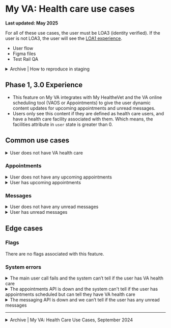 # My VA: Health care use cases

**Last updated: May 2025**

For all of these use cases, the user must be LOA3 (identity verified). If the user is not LOA3, the user will see the [LOA1 experience](https://github.com/department-of-veterans-affairs/va.gov-team/tree/master/products/identity-personalization/my-va/use-cases/LOA1-use-cases).

- User flow
- Figma files
- Test Rail QA

<details><summary>Archive | How to reproduce in staging</summary>

- [Does not have health care](https://github.com/department-of-veterans-affairs/va.gov-team/blob/master/products/identity-personalization/my-va/use-cases/health-care-use-cases/no-health-care.md#how-to-reproduce)
- [Health care appointments](https://github.com/department-of-veterans-affairs/va.gov-team/blob/master/products/identity-personalization/my-va/use-cases/health-care-use-cases/health-care-appointments.md#how-to-reproduce)
- [Health care messages](https://github.com/department-of-veterans-affairs/va.gov-team/blob/master/products/identity-personalization/my-va/use-cases/health-care-use-cases/health-care-messages.md#how-to-reproduce)
- [The main user call fails and the system can’t tell if the user has VA health care](https://github.com/department-of-veterans-affairs/va.gov-team/blob/master/products/identity-personalization/my-va/use-cases/health-care-use-cases/main-user-call-fails.md#how-to-reproduce)
- [The appointments API is down and the system can't tell if the user has appointments scheduled but can tell they have VA health care](https://github.com/department-of-veterans-affairs/va.gov-team/blob/master/products/identity-personalization/my-va/use-cases/health-care-use-cases/appointments-api-down.md#how-to-reproduce)
- [The messaging API is down and we can’t tell if the user has any unread messages](https://github.com/department-of-veterans-affairs/va.gov-team/blob/master/products/identity-personalization/my-va/use-cases/health-care-use-cases/messaging-api-down.md#how-to-reproduce)

</details>

## Phase 1, 3.0 Experience
- This feature on My VA integrates with My HealtheVet and the VA online scheduling tool (VAOS or Appointments) to give the user dynamic content updates for upcoming appointments and unread messages.
- Users only see this content if they are defined as health care users, and have a health care facility associated with them. Which means, the facilities attribute in `user` state is greater than 0.

## Common use cases

<details><summary>User does not have VA health care</summary>

- **Use case:** When a LOA3 user does not have VA health care, they will see text in the section prompting them to apply for VA health care. No other secondary content shows in this use case.
- **Status code:** TBD
- **Content:** TBD
- **Format:** TBD
- [Link to designs]
- [Link to code]

</details>

### Appointments

<details><summary>User does not have any upcoming appointments</summary>

- **Use case:** When a user does not have any upcoming appointments, they will see text in this section that states ... TBD
- **Status code:** TBD
- **Content:** See designs
- **Format:** TBD
- [Link to designs]
- [Link to code]

</details>


<details><summary>User has upcoming appointments</summary>

- **Use case:** If a user has a confirmed upcoming appointment, they will see **up to** two cards in this section that tells them the date, time, and location of the appointment, as well as a link to the online scheduling tool.
- **Status code:** TBD
- **Content:** See designs
- **Format:** [Card component](https://design.va.gov/components/card)
- [Link to designs]
- [Link to code]

</details>


### Messages

<details><summary>User does not have any unread messages</summary>

- **Use case:** When a user does not have any unread messages, they will see ... TBD
- **Status code:** TBD
- **Content:** See designs
- **Format:** [Card component](https://design.va.gov/components/card)
- [Link to designs]
- [Link to code]

</details>


<details><summary>User has unread messages</summary>

- **Use case:** When a user has unread messages, they will see a card informing them they have unread messages.
- **Status code:** TBD
- **Content:** See designs
- **Format:** [Card component](https://design.va.gov/components/card)
- [Link to designs]
- [Link to code]

</details>


## Edge cases

### Flags
There are no flags associated with this feature.

### System errors

<details><summary>The main user call fails and the system can’t tell if the user has VA health care</summary>

- **Use case:** If an LOA3 user logs in and the main user call fails, then we will not be able to detect if a user has VA health care or not. If this error occurs, in most cases the entire page will fail to load and the user will see a full page error.
   - In rare cases, this error could occur and the page may still load. If this occurs, we display an error in the health care section.
- **Status code:** TBD
- **Content:** 

**Ashley - will need to revisit this copy with CAIA**

Header: We can't access any health care information right now.

We're sorry. Something went wrong on our end. If you get health care through VA, you can go to My HealtheVet to access your health care information. Visit My HealtheVet

- **Format:** [Warning alert component](https://design.va.gov/components/alert/#warning-alert)
- [Link to designs]
- [Link to code]

</details>


<details><summary>The appointments API is down and the system can't tell if the user has appointments scheduled but can tell they have VA health care</summary>

- **Use case:** If an LOA3 user logs in who has VA health care and there is an error with the appointments API, then we will be able to detect that they have VA health care but we will not be able to show any upcoming appointment information. If this error occurs, we display a warning alert in the Health care section.
- **Status code:** TBD
- **Content:**

Header: We can't access your appointment information.

We're sorry. Something went wrong on our end and we can’t access your appointment information. Please try again later or go to the appointments tool: [Schedule and manage your appointments](https://va.gov/my-health/appointments)

- **Format:** [Warning alert component](https://design.va.gov/components/alert/#warning-alert)
- [Link to designs]
- [Link to code]

</details>


<details><summary>The messaging API is down and we can’t tell if the user has any unread messages</summary>

- **Use case:** If an LOA3 user logs in who has VA health care and the messaging API is down, then we will not be able to detect if a user has unread messages or not. If this error occurs, we direct the user to their inbox.
- **Status code:** TBD
- **Content:** TBD
- **Format:** [Card component](https://design.va.gov/components/card)
- [Link to designs]
- [Link to code]

</details>

---

<details><summary>Archive | My VA: Health Care Use Cases, September 2024</summary>

# My VA: Health Care Use Cases

**Last updated:** September 16, 2024 (added note about how health care users are determined)

## Overview of Health Care:
- This feature on My VA integrates with My HealtheVet and the VA online scheduling tool (VAOS, or Appointments) to give the user dynamic content updates for upcoming appointments and unread messages.
- This feature also contains links to useful, top-task health care features: prescription refills, travel reimbursement, and VA medical records and test results.
- For all of these use cases, the user must be LOA3 (identity verified). All LOA3 users will see this section on My VA.
- Beyond LOA3 status, the determining factor for what the user sees is whether they are a health care user or not, which is defined by whether the user has a health care facility associated with them, i.e. the facilities attribute in `user` state is greater than 0.  
- [LOA1 users](https://github.com/department-of-veterans-affairs/va.gov-team/tree/master/products/identity-personalization/my-va/use-cases/LOA1-use-cases) will see an empty state of this section on My VA.

## Common use cases
- [User does not have VA health care](https://github.com/department-of-veterans-affairs/va.gov-team/blob/master/products/identity-personalization/my-va/use-cases/health-care-use-cases/no-health-care.md)
- [User has VA health care and does or does not have upcoming appointments](https://github.com/department-of-veterans-affairs/va.gov-team/blob/master/products/identity-personalization/my-va/use-cases/health-care-use-cases/health-care-appointments.md)
- [User has VA health care and does or does not have unread messages](https://github.com/department-of-veterans-affairs/va.gov-team/blob/master/products/identity-personalization/my-va/use-cases/health-care-use-cases/health-care-messages.md)


## Edge cases

### Flags
There are no flags associated with this feature.

### System
- [The main user call fails and the system can’t tell if the user has VA health care](https://github.com/department-of-veterans-affairs/va.gov-team/blob/master/products/identity-personalization/my-va/use-cases/health-care-use-cases/main-user-call-fails.md)
- [The appointments API is down and the system can't tell if the user has appointments scheduled but can tell they have VA health care](https://github.com/department-of-veterans-affairs/va.gov-team/blob/master/products/identity-personalization/my-va/use-cases/health-care-use-cases/appointments-api-down.md)
- [The messaging API is down and we can’t tell if the user has any unread messages](https://github.com/department-of-veterans-affairs/va.gov-team/blob/master/products/identity-personalization/my-va/use-cases/health-care-use-cases/messaging-api-down.md)


## Flow diagrams
- [User flow for health care on My VA](https://www.figma.com/file/15yOY4VEzitxm5tRMDiAzz/My-VA?type=design&node-id=0-7253&mode=design)

</details>
